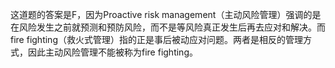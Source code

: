 这道题的答案是F，因为Proactive risk management（主动风险管理）强调的是在风险发生之前就预测和预防风险，而不是等风险真正发生后再去应对和解决。而fire fighting（救火式管理）指的正是事后被动应对问题。两者是相反的管理方式，因此主动风险管理不能被称为fire fighting。